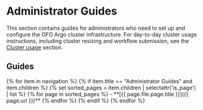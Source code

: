 # Administrator Guides

This section contains guides for administrators who need to set up and configure the OFO Argo
cluster infrastructure.  For day-to-day cluster usage instructions, including cluster resizing and
workflow submission, see the [Cluster usage](../usage) section.

## Guides

<div class="grid cards" markdown>
{% for item in navigation %}
{% if item.title == "Administrator Guides" and item.children %}
{% set sorted_pages = item.children | selectattr('is_page') | list %}
{% for page in sorted_pages %}
-   **[{{ page.file.page.title }}]({{ page.url }})**
{% endfor %}
{% endif %}
{% endfor %}
</div>
